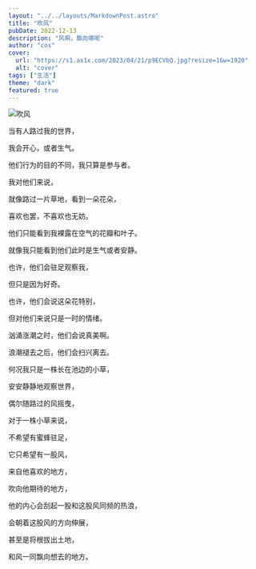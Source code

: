 ```yaml
---
layout: "../../layouts/MarkdownPost.astro"
title: "吹风"
pubDate: 2022-12-13
description: "风啊，飘向哪呢"
author: "cos"
cover:
  url: "https://s1.ax1x.com/2023/04/21/p9ECVbQ.jpg?resize=1&w=1920"
  alt: "cover"
tags: ["生活"]
theme: "dark"
featured: true
---
```


![吹风](https://s1.ax1x.com/2023/04/21/p9ECVbQ.jpg)

当有人路过我的世界，

我会开心，或者生气。

他们行为的目的不同，我只算是参与者。

我对他们来说，

就像路过一片草地，看到一朵花朵，

喜欢也罢，不喜欢也无妨。

他们只能看到我裸露在空气的花瓣和叶子。

就像我只能看到他们此时是生气或者安静。

也许，他们会驻足观察我，

但只是因为好奇。

也许，他们会说这朵花特别，

但对他们来说只是一时的情绪。

汹涌涨潮之时，他们会说真美啊。

浪潮褪去之后，他们会扫兴离去。

何况我只是一株长在池边的小草，

安安静静地观察世界，

偶尔随路过的风摇曳，

对于一株小草来说，

不希望有蜜蜂驻足，

它只希望有一股风，

来自他喜欢的地方，

吹向他期待的地方，

他的内心会刮起一股和这股风同频的热浪，

会朝着这股风的方向伸展，

甚至是将根拔出土地，

和风一同飘向想去的地方。
